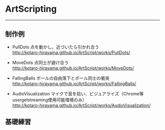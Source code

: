 # ArtScripting
- - -

## 制作例
- PullDots 点を動かし、近づいたら引かれ合う<br>
http://kotaro-hirayama.github.io/ArtScript/works/PullDots/

- MoveDots 点同士が避け合う<br>
http://kotaro-hirayama.github.io/ArtScript/works/MoveDots/

- FallingBalls ボールの自由落下とボール同士の衝突<br>
http://kotaro-hirayama.github.io/ArtScript/works/FallingBalls/

- AudioVisualization マイクで音を拾い、ビジュアライズ（Chrome等usergetstreaming使用可能環境のみ）<br>
http://kotaro-hirayama.github.io/ArtScript/works/AudioVisualization/


## 基礎練習
